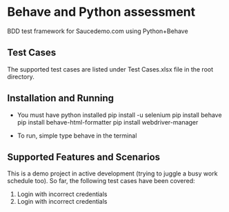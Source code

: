 # Behave and Python assessment
BDD test framework for Saucedemo.com using Python+Behave

Test Cases
--
The supported test cases are listed under Test Cases.xlsx file in the root directory. 

Installation and Running
--
- You must have python installed
pip install -u selenium
pip install behave
pip install behave-html-formatter
pip install webdriver-manager

- To run, simple type behave in the terminal 


Supported Features and Scenarios
--
This is a demo project in active development (trying to juggle a busy work schedule too).
So far, the following test cases have been covered:
1. Login with incorrect credentials
2. Login with incorrect credentials
